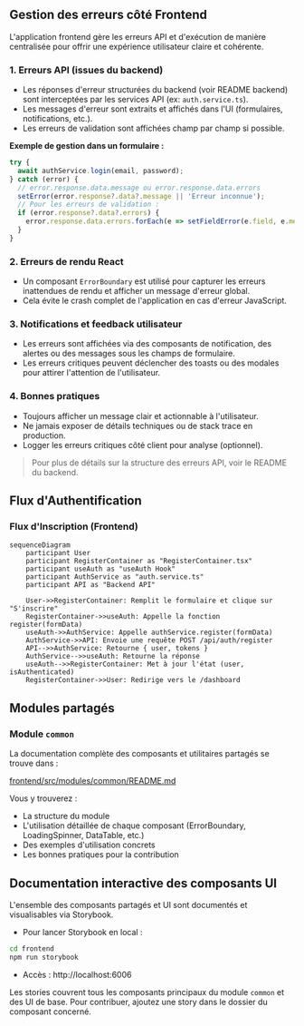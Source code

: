 ## Gestion des erreurs côté Frontend

L'application frontend gère les erreurs API et d'exécution de manière centralisée pour offrir une expérience utilisateur claire et cohérente.

### 1. Erreurs API (issues du backend)
- Les réponses d'erreur structurées du backend (voir README backend) sont interceptées par les services API (ex: `auth.service.ts`).
- Les messages d'erreur sont extraits et affichés dans l'UI (formulaires, notifications, etc.).
- Les erreurs de validation sont affichées champ par champ si possible.

**Exemple de gestion dans un formulaire :**
```js
try {
  await authService.login(email, password);
} catch (error) {
  // error.response.data.message ou error.response.data.errors
  setError(error.response?.data?.message || 'Erreur inconnue');
  // Pour les erreurs de validation :
  if (error.response?.data?.errors) {
    error.response.data.errors.forEach(e => setFieldError(e.field, e.message));
  }
}
```

### 2. Erreurs de rendu React
- Un composant `ErrorBoundary` est utilisé pour capturer les erreurs inattendues de rendu et afficher un message d'erreur global.
- Cela évite le crash complet de l'application en cas d'erreur JavaScript.

### 3. Notifications et feedback utilisateur
- Les erreurs sont affichées via des composants de notification, des alertes ou des messages sous les champs de formulaire.
- Les erreurs critiques peuvent déclencher des toasts ou des modales pour attirer l'attention de l'utilisateur.

### 4. Bonnes pratiques
- Toujours afficher un message clair et actionnable à l'utilisateur.
- Ne jamais exposer de détails techniques ou de stack trace en production.
- Logger les erreurs critiques côté client pour analyse (optionnel).

> Pour plus de détails sur la structure des erreurs API, voir le README du backend. 

## Flux d'Authentification

### Flux d'Inscription (Frontend)

```mermaid
sequenceDiagram
    participant User
    participant RegisterContainer as "RegisterContainer.tsx"
    participant useAuth as "useAuth Hook"
    participant AuthService as "auth.service.ts"
    participant API as "Backend API"

    User->>RegisterContainer: Remplit le formulaire et clique sur "S'inscrire"
    RegisterContainer->>useAuth: Appelle la fonction register(formData)
    useAuth->>AuthService: Appelle authService.register(formData)
    AuthService->>API: Envoie une requête POST /api/auth/register
    API-->>AuthService: Retourne { user, tokens }
    AuthService-->>useAuth: Retourne la réponse
    useAuth-->>RegisterContainer: Met à jour l'état (user, isAuthenticated)
    RegisterContainer->>User: Redirige vers le /dashboard
```

## Modules partagés

### Module `common`

La documentation complète des composants et utilitaires partagés se trouve dans :

[frontend/src/modules/common/README.md](src/modules/common/README.md)

Vous y trouverez :
- La structure du module
- L'utilisation détaillée de chaque composant (ErrorBoundary, LoadingSpinner, DataTable, etc.)
- Des exemples d'utilisation concrets
- Les bonnes pratiques pour la contribution 

## Documentation interactive des composants UI

L'ensemble des composants partagés et UI sont documentés et visualisables via Storybook.

- Pour lancer Storybook en local :

```bash
cd frontend
npm run storybook
```

- Accès : http://localhost:6006

Les stories couvrent tous les composants principaux du module `common` et des UI de base. Pour contribuer, ajoutez une story dans le dossier du composant concerné. 